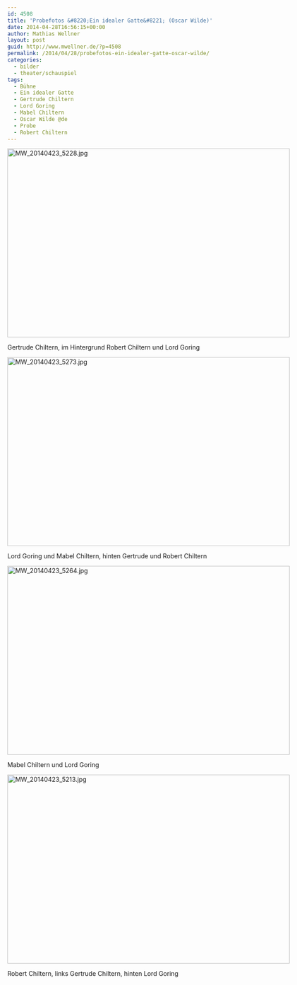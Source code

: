 ```yaml
---
id: 4508
title: 'Probefotos &#8220;Ein idealer Gatte&#8221; (Oscar Wilde)'
date: 2014-04-28T16:56:15+00:00
author: Mathias Wellner
layout: post
guid: http://www.mwellner.de/?p=4508
permalink: /2014/04/28/probefotos-ein-idealer-gatte-oscar-wilde/
categories:
  - bilder
  - theater/schauspiel
tags:
  - Bühne
  - Ein idealer Gatte
  - Gertrude Chiltern
  - Lord Goring
  - Mabel Chiltern
  - Oscar Wilde @de
  - Probe
  - Robert Chiltern
---
```

<div style="width: 650px" class="wp-caption aligncenter">
  <a href="https://www.flickr.com/photos/mwellner/14016930805" title="MW_20140423_5228.jpg by mathias wellner, on Flickr"><img src="https://farm6.staticflickr.com/5200/14016930805_999ce58b78_z.jpg" width="640" height="427" alt="MW_20140423_5228.jpg" /></a>
  
  <p class="wp-caption-text">
    Gertrude Chiltern, im Hintergrund Robert Chiltern und Lord Goring<br />
  </p>
</div>

<div style="width: 650px" class="wp-caption aligncenter">
  <a href="https://www.flickr.com/photos/mwellner/14016954845" title="MW_20140423_5273.jpg by mathias wellner, on Flickr"><img src="https://farm3.staticflickr.com/2916/14016954845_9c868d82b3_z.jpg" width="640" height="427" alt="MW_20140423_5273.jpg" /></a>
  
  <p class="wp-caption-text">
    Lord Goring und Mabel Chiltern, hinten Gertrude und Robert Chiltern<br />
  </p>
</div>

<div style="width: 650px" class="wp-caption aligncenter">
  <a href="https://www.flickr.com/photos/mwellner/14013752842" title="MW_20140423_5264.jpg by mathias wellner, on Flickr"><img src="https://farm8.staticflickr.com/7090/14013752842_5e1ef1a2bc_z.jpg" width="640" height="427" alt="MW_20140423_5264.jpg" /></a>
  
  <p class="wp-caption-text">
    Mabel Chiltern und Lord Goring<br />
  </p>
</div>

<div style="width: 650px" class="wp-caption aligncenter">
  <a href="https://www.flickr.com/photos/mwellner/14016908015" title="MW_20140423_5213.jpg by mathias wellner, on Flickr"><img src="https://farm8.staticflickr.com/7134/14016908015_94e182c733_z.jpg" width="640" height="427" alt="MW_20140423_5213.jpg" /></a>
  
  <p class="wp-caption-text">
    Robert Chiltern, links Gertrude Chiltern, hinten Lord Goring<br />
  </p>
</div>